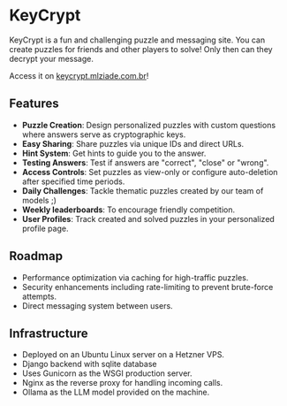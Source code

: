 # KeyCrypt

KeyCrypt is a fun and challenging puzzle and messaging site. You can create puzzles for friends and other players to solve! Only then can they decrypt your message.

Access it on [keycrypt.mlziade.com.br](https://keycrypt.mlziade.com.br)!

## Features

*   **Puzzle Creation**: Design personalized puzzles with custom questions where answers serve as cryptographic keys.
*   **Easy Sharing**: Share puzzles via unique IDs and direct URLs.
*   **Hint System**: Get hints to guide you to the answer.
*   **Testing Answers**: Test if answers are "correct", "close" or "wrong".
*   **Access Controls**: Set puzzles as view-only or configure auto-deletion after specified time periods.
*   **Daily Challenges**: Tackle thematic puzzles created by our team of models ;)
*   **Weekly leaderboards**: To encourage friendly competition.
*   **User Profiles**: Track created and solved puzzles in your personalized profile page.

## Roadmap

*   Performance optimization via caching for high-traffic puzzles.
*   Security enhancements including rate-limiting to prevent brute-force attempts.
*   Direct messaging system between users.

## Infrastructure

*   Deployed on an Ubuntu Linux server on a Hetzner VPS.
*   Django backend with sqlite database
*   Uses Gunicorn as the WSGI production server.
*   Nginx as the reverse proxy for handling incoming calls.
*   Ollama as the LLM model provided on the machine.